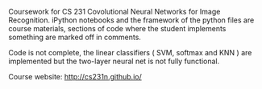 Coursework for CS 231 Covolutional Neural Networks for Image Recognition. iPython notebooks and the framework of the python files are course materials, sections of code where the student implements something are marked off in comments. 

Code is not complete, the linear classifiers ( SVM, softmax and KNN ) are implemented but the two-layer neural net is not fully functional. 

Course website:
http://cs231n.github.io/
